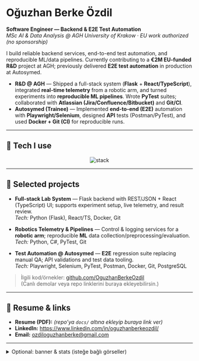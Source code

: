 # Oğuzhan Berke Özdil

**Software Engineer — Backend & E2E Test Automation**  
*MSc AI & Data Analysis @ AGH University of Krakow · EU work authorized (no sponsorship)*

I build reliable backend services, end-to-end test automation, and reproducible ML/data pipelines.
Currently contributing to a **€2M EU-funded R&D** project at AGH; previously delivered **E2E test
automation** in production at Autosymed.

- **R&D @ AGH** — Shipped a full-stack system (**Flask** + **React/TypeScript**), integrated **real-time telemetry** from a robotic arm, and turned experiments into **reproducible ML pipelines**. Wrote **PyTest** suites; collaborated with **Atlassian (Jira/Confluence/Bitbucket)** and **Git/CI**.
- **Autosymed (Trainee)** — Implemented **end-to-end (E2E)** automation with **Playwright/Selenium**, designed **API** tests (Postman/PyTest), and used **Docker + Git (CI)** for reproducible runs.

---

## 🧰 Tech I use
<p align="center">
  <img src="https://skillicons.dev/icons?i=py,django,flask,ts,react,cs,dotnet,java,postgres,git,gitlab,docker,linux,selenium,postman,sklearn&perline=10" alt="stack" />
</p>

---

## 🧪 Selected projects
- **Full-stack Lab System** — Flask backend with REST/JSON + React (TypeScript) UI; supports experiment setup, live telemetry, and result review.  
  *Tech:* Python (Flask), React/TS, Docker, Git

- **Robotics Telemetry & Pipelines** — Control & logging services for a **robotic arm**; reproducible **ML** data collection/preprocessing/evaluation.  
  *Tech:* Python, C#, PyTest, Git

- **Test Automation @ Autosymed** — **E2E** regression suite replacing manual QA; API validations and test data tooling.  
  *Tech:* Playwright, Selenium, PyTest, Postman, Docker, Git, PostgreSQL

> İlgili kod/örnekler: [github.com/OguzhanBerkeOzdil](https://github.com/OguzhanBerkeOzdil)  
> (Canlı demolar veya repo linklerini buraya ekleyebilirsin.)

---

## 📄 Resume & links
- **Resume (PDF):** *(repo’ya `docs/` altına ekleyip buraya link ver)*  
- **LinkedIn:** https://www.linkedin.com/in/oguzhanberkeozdil/  
- **Email:** ozdiloguzhanberke@gmail.com

---

<details>
  <summary>Optional: banner & stats (isteğe bağlı görseller)</summary>
  <br>
  <p align="center">
    <img src="https://github.com/OguzhanBerkeOzdil/OguzhanBerkeOzdil/raw/master/assets/header-light.gif" width="100%" alt="banner">
  </p>
  <p align="center">
    <img src="https://github-readme-stats.vercel.app/api?username=oguzhanberkeozdil&show_icons=true" width="48%" />
    <img src="https://github-readme-streak-stats.herokuapp.com/?user=oguzhanberkeozdil" width="48%" />
  </p>
</details>
